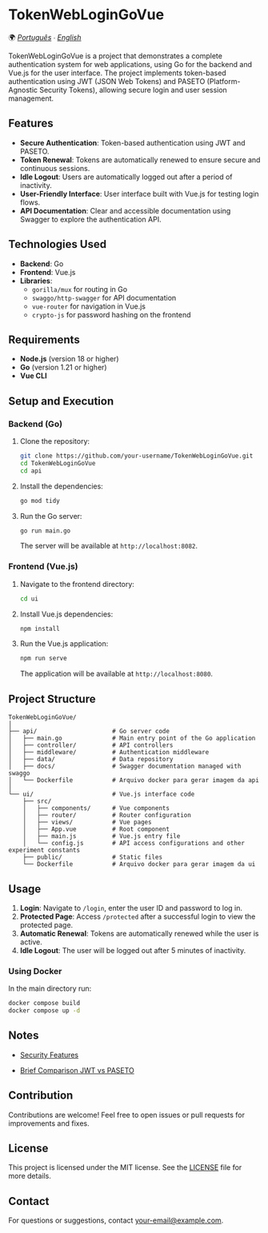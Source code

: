 # TokenWebLoginGoVue

🌍 *[Português](README.md) ∙ [English](README_en.md)*

TokenWebLoginGoVue is a project that demonstrates a complete authentication system for web applications, using Go for the backend and Vue.js for the user interface. The project implements token-based authentication using JWT (JSON Web Tokens) and PASETO (Platform-Agnostic Security Tokens), allowing secure login and user session management.

## Features

- **Secure Authentication**: Token-based authentication using JWT and PASETO.
- **Token Renewal**: Tokens are automatically renewed to ensure secure and continuous sessions.
- **Idle Logout**: Users are automatically logged out after a period of inactivity.
- **User-Friendly Interface**: User interface built with Vue.js for testing login flows.
- **API Documentation**: Clear and accessible documentation using Swagger to explore the authentication API.

## Technologies Used

- **Backend**: Go
- **Frontend**: Vue.js
- **Libraries**:
  - `gorilla/mux` for routing in Go
  - `swaggo/http-swagger` for API documentation
  - `vue-router` for navigation in Vue.js
  - `crypto-js` for password hashing on the frontend

## Requirements

- **Node.js** (version 18 or higher)
- **Go** (version 1.21 or higher)
- **Vue CLI**

## Setup and Execution

### Backend (Go)

1. Clone the repository:

   ```bash
   git clone https://github.com/your-username/TokenWebLoginGoVue.git
   cd TokenWebLoginGoVue
   cd api
   ```

2. Install the dependencies:

   ```bash
   go mod tidy
   ```

3. Run the Go server:

   ```bash
   go run main.go
   ```

   The server will be available at `http://localhost:8082`.

### Frontend (Vue.js)

1. Navigate to the frontend directory:

   ```bash
   cd ui
   ```

2. Install Vue.js dependencies:

   ```bash
   npm install
   ```

3. Run the Vue.js application:

   ```bash
   npm run serve
   ```

   The application will be available at `http://localhost:8080`.

## Project Structure

```plaintext
TokenWebLoginGoVue/
│
├── api/                     # Go server code
│   ├── main.go              # Main entry point of the Go application
│   ├── controller/          # API controllers
│   ├── middleware/          # Authentication middleware
│   ├── data/                # Data repository
│   ├── docs/                # Swagger documentation managed with swaggo
│   └── Dockerfile           # Arquivo docker para gerar imagem da api
│
└── ui/                      # Vue.js interface code
    ├── src/
    │   ├── components/      # Vue components
    │   ├── router/          # Router configuration
    │   ├── views/           # Vue pages
    │   ├── App.vue          # Root component
    │   ├── main.js          # Vue.js entry file
    │   └── config.js        # API access configurations and other experiment constants
    ├── public/              # Static files
    └── Dockerfile           # Arquivo docker para gerar imagem da ui
```

## Usage

1. **Login**: Navigate to `/login`, enter the user ID and password to log in.
2. **Protected Page**: Access `/protected` after a successful login to view the protected page.
3. **Automatic Renewal**: Tokens are automatically renewed while the user is active.
4. **Idle Logout**: The user will be logged out after 5 minutes of inactivity.

### Using Docker

In the main directory run:

```bash
docker compose build
docker compose up -d
```

## Notes

- [Security Features](./notes/feature_pt.md)

- [Brief Comparison JWT vs PASETO](./notes/token_compare_pt.md)


## Contribution

Contributions are welcome! Feel free to open issues or pull requests for improvements and fixes.

## License

This project is licensed under the MIT license. See the [LICENSE](LICENSE) file for more details.

## Contact

For questions or suggestions, contact [your-email@example.com](mailto:jcf_ssp@hotmail.com).

